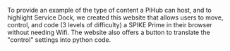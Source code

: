 To provide an example of the type of content a PiHub can host, and to highlight Service Dock, we created this website that allows users to move, control, and code (3 levels of difficulty) a SPIKE Prime in their browser without needing Wifi. The website also offers a button to translate the "control" settings into python code. 
